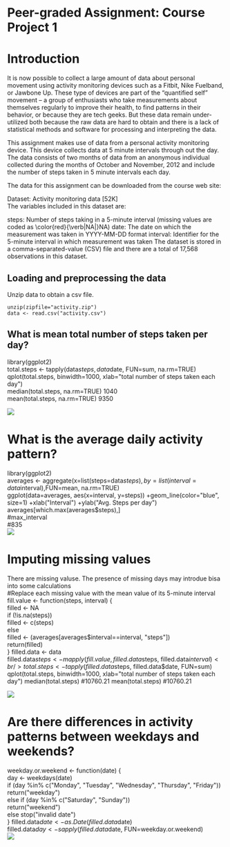 # Peer-graded Assignment: Course Project 1
# Introduction
It is now possible to collect a large amount of data about personal movement using activity monitoring devices such as a Fitbit, Nike Fuelband, or Jawbone Up. These type of devices are part of the “quantified self” movement – a group of enthusiasts who take measurements about themselves regularly to improve their health, to find patterns in their behavior, or because they are tech geeks. But these data remain under-utilized both because the raw data are hard to obtain and there is a lack of statistical methods and software for processing and interpreting the data.

This assignment makes use of data from a personal activity monitoring device. This device collects data at 5 minute intervals through out the day. The data consists of two months of data from an anonymous individual collected during the months of October and November, 2012 and include the number of steps taken in 5 minute intervals each day.

The data for this assignment can be downloaded from the course web site:

Dataset: Activity monitoring data [52K]  
The variables included in this dataset are:

steps: Number of steps taking in a 5-minute interval (missing values are coded as \color{red}{\verb|NA|}NA)
date: The date on which the measurement was taken in YYYY-MM-DD format
interval: Identifier for the 5-minute interval in which measurement was taken
The dataset is stored in a comma-separated-value (CSV) file and there are a total of 17,568 observations in this dataset.

## Loading and preprocessing the data
Unzip data to obtain a csv file.<br/>
```
unzip(zipfile="activity.zip")
data <- read.csv("activity.csv")
````
## What is mean total number of steps taken per day?
library(ggplot2)<br/>
total.steps <- tapply(data$steps, data$date, FUN=sum, na.rm=TRUE)<br/>
qplot(total.steps, binwidth=1000, xlab="total number of steps taken each day")<br/>
median(total.steps, na.rm=TRUE) 1040 <br/>
mean(total.steps, na.rm=TRUE) 9350<br/>

![](figures/total_number_of_steps_taken_perday.png)

# What is the average daily activity pattern?
library(ggplot2)<br/>
averages <- aggregate(x=list(steps=data$steps), by=list(interval=data$interval),FUN=mean, na.rm=TRUE)<br/>
ggplot(data=averages, aes(x=interval, y=steps)) +geom_line(color="blue", size=1) +xlab("Interval") +ylab("Avg. Steps per day")<br/>
averages[which.max(averages$steps),]<br/>
  #max_interval<br/>
       #835<br/>
![](figures/activity_pattern.png)


# Imputing missing values
There are missing valuse. The presence of missing days may introdue bisa into some calculations<br/>
#Replace each missing value with the mean value of its 5-minute interval<br/>
fill.value <- function(steps, interval) {<br/>
    filled <- NA<br/>
    if (!is.na(steps))<br/>
        filled <- c(steps)<br/>
    else<br/>
        filled <- (averages[averages$interval==interval, "steps"])<br/>
    return(filled)<br/>
}
filled.data <- data<br/>
filled.data$steps <- mapply(fill.value, filled.data$steps, filled.data$interval)<br/>
total.steps <- tapply(filled.data$steps, filled.data$date, FUN=sum)
qplot(total.steps, binwidth=1000, xlab="total number of steps taken each day")
median(total.steps)
#10760.21
mean(total.steps)
#10760.21

![](figures/steps_taken_each_day.png)

# Are there differences in activity patterns between weekdays and weekends?
weekday.or.weekend <- function(date) {<br/>
    day <- weekdays(date)<br/>
    if (day %in% c("Monday", "Tuesday", "Wednesday", "Thursday", "Friday"))<br/>
        return("weekday")<br/>
    else if (day %in% c("Saturday", "Sunday"))<br/>
        return("weekend")<br/>
    else
        stop("invalid date")<br/>
}
filled.data$date <- as.Date(filled.data$date)<br/>
filled.data$day <- sapply(filled.data$date, FUN=weekday.or.weekend)<br/>
![](figures/weekdays_weekends.png)
